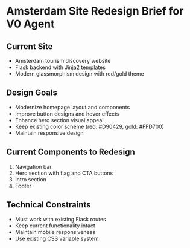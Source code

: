 # Amsterdam Site Redesign Brief for V0 Agent

## Current Site
- Amsterdam tourism discovery website
- Flask backend with Jinja2 templates
- Modern glassmorphism design with red/gold theme

## Design Goals
- Modernize homepage layout and components
- Improve button designs and hover effects
- Enhance hero section visual appeal
- Keep existing color scheme (red: #D90429, gold: #FFD700)
- Maintain responsive design

## Current Components to Redesign
1. Navigation bar
2. Hero section with flag and CTA buttons
3. Intro section
4. Footer

## Technical Constraints
- Must work with existing Flask routes
- Keep current functionality intact
- Maintain mobile responsiveness
- Use existing CSS variable system

